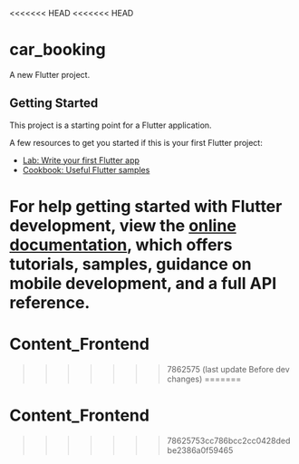 <<<<<<< HEAD
<<<<<<< HEAD
# car_booking

A new Flutter project.

## Getting Started

This project is a starting point for a Flutter application.

A few resources to get you started if this is your first Flutter project:

- [Lab: Write your first Flutter app](https://docs.flutter.dev/get-started/codelab)
- [Cookbook: Useful Flutter samples](https://docs.flutter.dev/cookbook)

For help getting started with Flutter development, view the
[online documentation](https://docs.flutter.dev/), which offers tutorials,
samples, guidance on mobile development, and a full API reference.
=======
# Content_Frontend
>>>>>>> 7862575 (last update Before dev changes)
=======
# Content_Frontend
>>>>>>> 78625753cc786bcc2cc0428dedbe2386a0f59465
